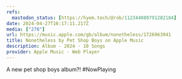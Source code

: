 ```yaml
---
refs:
  mastodon_status: [https://hyem.tech/@rob/112344080791282184]
date: 2024-04-27T16:17:11.217Z
media: ["278"]
url: https://music.apple.com/gb/album/nonetheless/1726963941
title: Nonetheless by Pet Shop Boys on Apple Music
description: Album · 2024 · 10 Songs
provider: Apple Music - Web Player
---
```


A new pet shop boys album?! #NowPlaying
